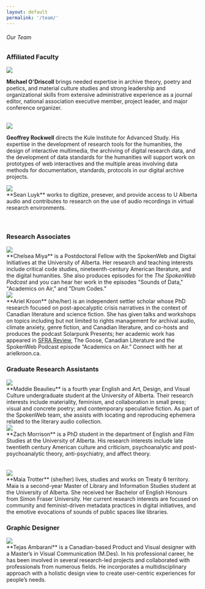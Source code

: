 ```yaml
---
layout: default
permalink: '/team/'
---
```


<h6 class = 'page-title'>Our Team</h6>

### Affiliated Faculty

<div class = "figure bio">
  <img src="{{ '/img/bio/Mike.jpg' | absolute_url }}" />
</div>

**Michael O'Driscoll** brings needed expertise in archive theory, poetry and poetics, and material culture studies and strong leadership and organizational skills from extensive administrative experience as a journal editor, national association executive member, project leader, and major conference organizer. <br><br>




<div class = "figure bio">
  <img src="{{ '/img/bio/Rockwell.jpg' | absolute_url }}" />
</div>  

**Geoffrey Rockwell** directs the Kule Institute for Advanced Study.  His expertise in the development of research tools for the humanities, the design of interactive multimedia, the archiving of digital research data, and the development of data standards for the humanities will support work on prototypes of web interactives and the multiple areas involving data methods for documentation, standards, protocols in our digital archive projects.


<div class = "figure bio">
  <img src="{{ '/img/bio/Luyk.jpg' | absolute_url }}" />
</div> **Sean Luyk** works to digitize, presever, and provide access to U Alberta audio and contributes to research on the use of audio recordings in virtual research environments.<br><br><br>

### Research Associates  

<div class = "figure bio">
  <img src="{{ '/img/bio/Miya.jpg' | absolute_url }}" />
</div>**Chelsea Miya** is a Postdoctoral Fellow with the SpokenWeb and Digital Initiatives at the University of Alberta. Her research and teaching interests include critical code studies, nineteenth-century American literature, and the digital humanities. She also produces episodes for the <i>The SpokenWeb Podcast</i> and you can hear her work in the episodes "Sounds of Data," "Academics on Air," and "Drum Codes."

<div class = "figure bio">
  <img src="{{ '/img/bio/Ariel Kroon headshot 1.jpg' | absolute_url }}" />
</div> **Ariel Kroon** (she/her) is an independent settler scholar whose PhD research focused on post-apocalyptic crisis narratives in the context of Canadian literature and science fiction. She has given talks and workshops on topics including but not limited to rights management for archival audio, climate anxiety, genre fiction, and Canadian literature, and co-hosts and produces the podcast Solarpunk Presents; her academic work has appeared in <a href="https://sfrareview.org/2021/04/23/living-beyond-the-end-times-an-argument-for-queer-utopianism/">SFRA Review</a>, The Goose, Canadian Literature and the SpokenWeb Podcast episode “Academics on Air.” Connect with her at arielkroon.ca.

### Graduate Research Assistants

<div class = "figure bio">
  <img src="{{ '/img/bio/Beaulieu.jpg' | absolute_url }}" />
</div> **Maddie Beaulieu** is a fourth year English and Art, Design, and Visual Culture undergraduate student at the University of Alberta. Their research interests include materiality, feminism, and collaboration in small press; visual and concrete poetry; and contemporary speculative fiction. As part of the SpokenWeb team, she assists with locating and reproducing ephemera related to the literary audio collection.

<div class = "figure bio">
  <img src="{{ '/img/bio/Morrison.jpg' | absolute_url }}" />
</div> **Zach Morrison** is a PhD student in the department of English and Film Studies at the University of Alberta. His research interests include late twentieth century American culture and criticism, psychoanalytic and post-psychoanalytic theory, anti-psychiatry, and affect theory.
<br><br><br>

<div class = "figure bio">
  <img src="{{ '/img/bio/Trotter.jpg' | absolute_url }}" />
</div>
**Maia Trotter** (she/her) lives, studies and works on Treaty 6 territory. Maia is a second-year Master of Library and Information Studies student at the University of Alberta. She received her Bachelor of English Honours from Simon Fraser University. Her current research interests are focused on community and feminist-driven metadata practices in digital initiatives, and the emotive evocations of sounds of public spaces like libraries.

### Graphic Designer

<div class = "figure bio">
  <img src="{{ '/img/bio/Ambarani.jpg' | absolute_url }}" />
</div> **Tejas Ambarani** is a Canadian-based Product and Visual designer with a Master’s in Visual Communication (M.Des). In his professional career, he has been involved in several research-led projects and collaborated with professionals from numerous fields. He incorporates a multidisciplinary approach with a holistic design view to create user-centric experiences for people’s needs.
